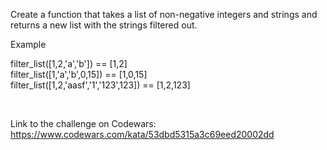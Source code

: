 Create a function that takes a list of non-negative integers and strings and returns a new list with the strings filtered out.<br>

Example

filter_list([1,2,'a','b']) == [1,2] <br> 
filter_list([1,'a','b',0,15]) == [1,0,15] <br> 
filter_list([1,2,'aasf','1','123',123]) == [1,2,123]

<br>

Link to the challenge on Codewars:<br>
https://www.codewars.com/kata/53dbd5315a3c69eed20002dd
